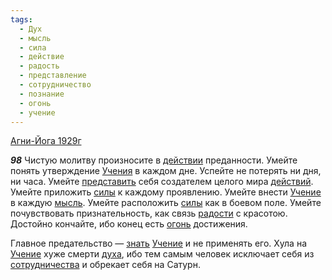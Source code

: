 ```yaml
---
tags:
  - Дух
  - мысль
  - сила
  - действие
  - радость
  - представление
  - сотрудничество
  - познание
  - огонь
  - учение
---
```


[Агни-Йога 1929г](/agni/1929)

___98___
Чистую молитву произносите в [действии](/tag/#действие) преданности. Умейте понять утверждение [Учения](/tag/#учение) в каждом дне. Успейте не потерять ни дня, ни часа. Умейте [представить](/tag/#представление) себя создателем целого мира [действий](/tag/#действие). Умейте приложить [силы](/tag/#сила) к каждому проявлению. Умейте внести [Учение](/tag/#учение) в каждую [мысль](/tag/#мысль). Умейте расположить [силы](/tag/#сила) как в боевом поле. Умейте почувствовать признательность, как связь [радости](/tag/#радость) с красотою. Достойно кончайте, ибо конец есть [огонь](/tag/#огонь) достижения.   

Главное предательство — [знать](/tag/#познание) [Учение](/tag/#учение) и не применять его. Хула на [Учение](/tag/#учение) хуже смерти [духа](/tag/#Дух), ибо тем самым человек исключает себя из [сотрудничества](/tag/#сотрудничество) и обрекает себя на Сатурн.